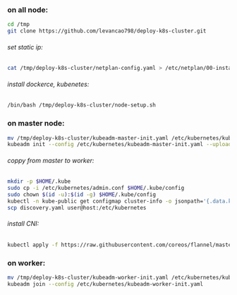 
### on all node:
```bash
cd /tmp
git clone https://github.com/levancao798/deploy-k8s-cluster.git
```
###### set static ip:
```bash
cat /tmp/deploy-k8s-cluster/netplan-config.yaml > /etc/netplan/00-installer-config.yaml
```
###### install dockerce, kubenetes:
```bash
/bin/bash /tmp/deploy-k8s-cluster/node-setup.sh
```
### on master node:
```bash
mv /tmp/deploy-k8s-cluster/kubeadm-master-init.yaml /etc/kubernetes/kubeadm-master-init.yaml 
kubeadm init --config /etc/kubernetes/kubeadm-master-init.yaml --upload-certs
```
###### coppy from master to worker:
```bash
mkdir -p $HOME/.kube
sudo cp -i /etc/kubernetes/admin.conf $HOME/.kube/config
sudo chown $(id -u):$(id -g) $HOME/.kube/config
kubectl -n kube-public get configmap cluster-info -o jsonpath='{.data.kubeconfig}' > discovery.yaml 
scp discovery.yaml user@host:/etc/kubernetes
```
###### install CNI:
```bash
kubectl apply -f https://raw.githubusercontent.com/coreos/flannel/master/Documentation/kube-flannel.yml
```
### on worker:
```bash
mv /tmp/deploy-k8s-cluster/kubeadm-worker-init.yaml /etc/kubernetes/kubeadm-worker-init.yaml 
kubeadm join --config /etc/kubernetes/kubeadm-worker-init.yaml
```
